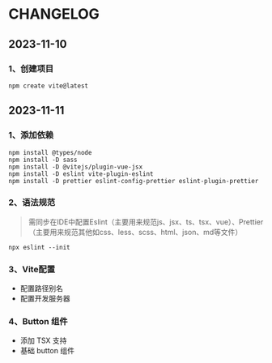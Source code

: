# CHANGELOG

## 2023-11-10

### 1、创建项目

```shell
npm create vite@latest
```

## 2023-11-11

### 1、添加依赖

```shell
npm install @types/node
npm install -D sass
npm install -D @vitejs/plugin-vue-jsx
npm install -D eslint vite-plugin-eslint
npm install -D prettier eslint-config-prettier eslint-plugin-prettier
```

### 2、语法规范

> 需同步在IDE中配置Eslint（主要用来规范js、jsx、ts、tsx、vue）、Prettier（主要用来规范其他如css、less、scss、html、json、md等文件）

```shell
npx eslint --init
```

### 3、Vite配置

- 配置路径别名
- 配置开发服务器

### 4、Button 组件

- 添加 TSX 支持
- 基础 button 组件
